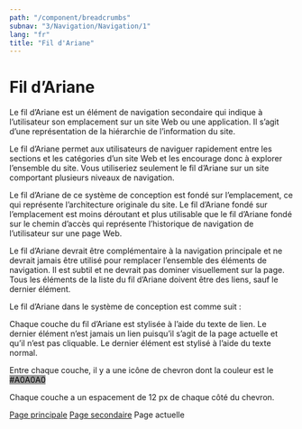 ```yaml
---
path: "/component/breadcrumbs"
subnav: "3/Navigation/Navigation/1"
lang: "fr"
title: "Fil d'Ariane"
---
```


<helmet>
<title> Fil d'Ariane - Système de conception Aurora </title>
</helmet>

# Fil d’Ariane

Le fil d’Ariane est un élément de navigation secondaire qui indique à l’utilisateur son emplacement sur un site Web ou une application. Il s’agit d’une représentation de la hiérarchie de l’information du site.

Le fil d’Ariane permet aux utilisateurs de naviguer rapidement entre les sections et les catégories d’un site Web et les encourage donc à explorer l’ensemble du site. Vous utiliseriez seulement le fil d’Ariane sur un site comportant plusieurs niveaux de navigation.

Le fil d’Ariane de ce système de conception est fondé sur l’emplacement, ce qui représente l’architecture originale du site. Le fil d’Ariane fondé sur l’emplacement est moins déroutant et plus utilisable que le fil d’Ariane fondé sur le chemin d’accès qui représente l’historique de navigation de l’utilisateur sur une page Web.

Le fil d’Ariane devrait être complémentaire à la navigation principale et ne devrait jamais être utilisé pour remplacer l’ensemble des éléments de navigation. Il est subtil et ne devrait pas dominer visuellement sur la page. Tous les éléments de la liste du fil d’Ariane doivent être des liens, sauf le dernier élément.

Le fil d’Ariane dans le système de conception est comme suit :

Chaque couche du fil d’Ariane est stylisée à l’aide du texte de lien. Le dernier élément n’est jamais un lien puisqu’il s’agit de la page actuelle et qu’il n’est pas cliquable. Le dernier élément est stylisé à l’aide du texte normal.

Entre chaque couche, il y a une icône de chevron dont la couleur est le <badge style="background-color: #A0A0A0; color:black">#A0A0A0</badge>

Chaque couche a un espacement de 12 px de chaque côté du chevron.

<breadcrumb>
    <breadcrumbitem><a href="#">Page principale</a></breadcrumbitem>
    <breadcrumbitem><a href="#">Page secondaire</a></breadcrumbitem>
    <breadcrumbitem active="true">Page actuelle</breadcrumbitem>
</breadcrumb>

<codeblock html='
    <nav aria-label="breadcrumb">
        <ol class="breadcrumb">
            <li class="breadcrumb-item"><a href="#">Page principale</a></li>
            <li class="breadcrumb-item"><a href="#">Page secondaire</a></li>
            <li class="breadcrumb-item active" aria-current="page">Page actuelle</li>
        </ol>
    </nav>
' react='
<Breadcrumb>
    <BreadCrumbItem><a href="#">Page principale</a></BreadCrumbItem>
    <BreadCrumbItem><a href="#">Page secondaire</a></BreadCrumbItem>
    <BreadCrumbItem active="true">Page actuelle</BreadCrumbItem>
</Breadcrumb>
'></codeblock>
